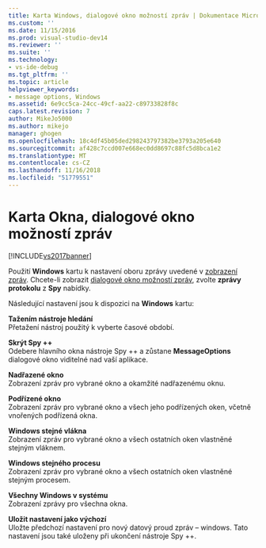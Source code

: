 ```yaml
---
title: Karta Windows, dialogové okno možností zpráv | Dokumentace Microsoftu
ms.custom: ''
ms.date: 11/15/2016
ms.prod: visual-studio-dev14
ms.reviewer: ''
ms.suite: ''
ms.technology:
- vs-ide-debug
ms.tgt_pltfrm: ''
ms.topic: article
helpviewer_keywords:
- message options, Windows
ms.assetid: 6e9cc5ca-24cc-49cf-aa22-c89733828f8c
caps.latest.revision: 7
author: MikeJo5000
ms.author: mikejo
manager: ghogen
ms.openlocfilehash: 18c4df45b05ded298243797382be3793a205e640
ms.sourcegitcommit: af428c7ccd007e668ec0dd8697c88fc5d8bca1e2
ms.translationtype: MT
ms.contentlocale: cs-CZ
ms.lasthandoff: 11/16/2018
ms.locfileid: "51779551"
---
```

# <a name="windows-tab-message-options-dialog-box"></a>Karta Okna, dialogové okno možností zpráv
[!INCLUDE[vs2017banner](../includes/vs2017banner.md)]

Použití **Windows** kartu k nastavení oboru zprávy uvedené v [zobrazení zpráv](../debugger/messages-view.md). Chcete-li zobrazit [dialogové okno možností zpráv](../debugger/message-options-dialog-box.md), zvolte **zprávy protokolu** z **Spy** nabídky.  
  
 Následující nastavení jsou k dispozici na **Windows** kartu:  
  
 **Tažením nástroje hledání**  
 Přetažení nástroj použitý k vyberte časové období.  
  
 **Skrýt Spy ++**  
 Odebere hlavního okna nástroje Spy ++ a zůstane **MessageOptions** dialogové okno viditelné nad vaší aplikace.  
  
 **Nadřazené okno**  
 Zobrazení zpráv pro vybrané okno a okamžité nadřazenému oknu.  
  
 **Podřízené okno**  
 Zobrazení zpráv pro vybrané okno a všech jeho podřízených oken, včetně vnořených podřízená okna.  
  
 **Windows stejné vlákna**  
 Zobrazení zpráv pro vybrané okno a všech ostatních oken vlastněné stejným vláknem.  
  
 **Windows stejného procesu**  
 Zobrazení zpráv pro vybrané okno a všech ostatních oken vlastněné stejným procesem.  
  
 **Všechny Windows v systému**  
 Zobrazení zprávy pro všechna okna.  
  
 **Uložit nastavení jako výchozí**  
 Uložte předchozí nastavení pro nový datový proud zpráv – windows. Tato nastavení jsou také uloženy při ukončení nástroje Spy ++.



